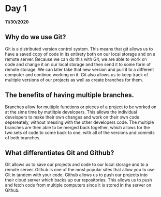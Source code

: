 # Day 1
__11/30/2020__

## Why do we use Git?
  
Git is a distributed version control system. This means that git allows us to have a saved copy of code in its entirety both on our local storage and on a remote server. Because we can do this with Git, we are able to work on code and change it on our local storage and then send it to some form of remote storage. We can later take that new version and pull it to a different computer and continue working on it. Git also allows us to keep track of multiple versions of our projects as well as create branches for them.

## The benefits of having multiple branches.

Branches allow for multiple functions or pieces of a project to be worked on at the sime time by mutlitple developers. This allows the individual developers to make their own changes and work on their own code sepereately, without messing with the other developers code. The multiple branches are then able to be merged back together, which allows for the two sets of code to come back to one, with all of the versions and commits of both branches.

## What differentiates Git and Github?

Git allows us to save our projects and code to our local storage and to a remote server. Github is one of the most popular sites that allow you to use Git in tandem with your code. Github allows us to push our projects into their cloud server which backs up our repositories. This allows us to push and fetch code from multiple computers since it is stored in the server on Github. 